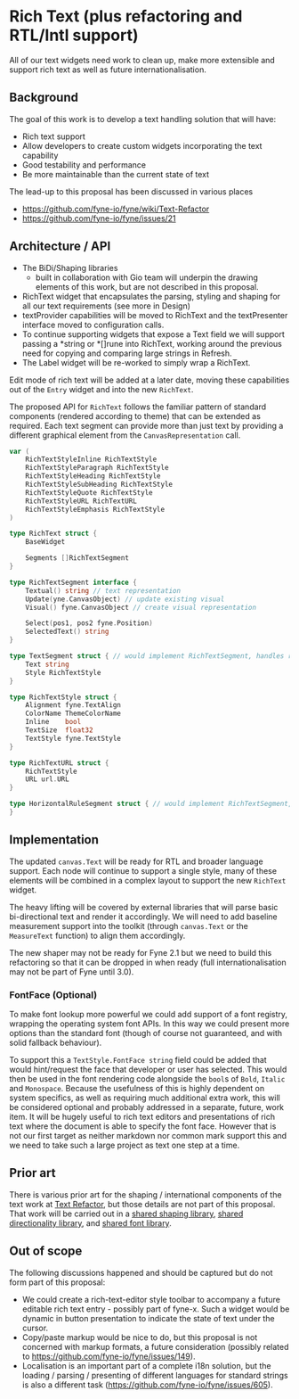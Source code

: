 # Rich Text (plus refactoring and RTL/Intl support)

All of our text widgets need work to clean up, make more extensible and support rich text as well as future internationalisation.

## Background

The goal of this work is to develop a text handling solution that will have:

* Rich text support
* Allow developers to create custom widgets incorporating the text capability
* Good testability and performance
* Be more maintainable than the current state of text

The lead-up to this proposal has been discussed in various places

* https://github.com/fyne-io/fyne/wiki/Text-Refactor
* https://github.com/fyne-io/fyne/issues/21

## Architecture / API

* The BiDi/Shaping libraries
  - built in collaboration with Gio team will underpin the drawing elements of this work, but are not described in this proposal.
* RichText widget that encapsulates the parsing, styling and shaping for all our text requirements (see more in Design)
* textProvider capabilities will be moved to RichText and the textPresenter interface moved to configuration calls.
* To continue supporting widgets that expose a Text field we will support passing a \*string or \*[]rune into RichText, working around the previous need for copying and comparing large strings in Refresh.
* The Label widget will be re-worked to simply wrap a RichText.

Edit mode of rich text will be added at a later date, moving these capabilities out of the `Entry` widget and into the new `RichText`.

The proposed API for `RichText` follows the familiar pattern of standard components (rendered according to theme) that can be extended as required.
Each text segment can provide more than just text by providing a different graphical element from the `CanvasRepresentation` call.

```go
var (
	RichTextStyleInline RichTextStyle
	RichTextStyleParagraph RichTextStyle
	RichTextStyleHeading RichTextStyle
	RichTextStyleSubHeading RichTextStyle
	RichTextStyleQuote RichTextStyle
	RichTextStyleURL RichTextURL
	RichTextStyleEmphasis RichTextStyle
)

type RichText struct {
	BaseWidget

	Segments []RichTextSegment
}

type RichTextSegment interface {
	Textual() string // text representation
	Update(yne.CanvasObject) // update existing visual
	Visual() fyne.CanvasObject // create visual representation

	Select(pos1, pos2 fyne.Position)
	SelectedText() string
}

type TextSegment struct { // would implement RichTextSegment, handles rendering text
	Text string
	Style RichTextStyle
}

type RichTextStyle struct {
	Alignment fyne.TextAlign
	ColorName ThemeColorName
	Inline    bool
	TextSize  float32
	TextStyle fyne.TextStyle
}

type RichTextURL struct {
	RichTextStyle
	URL url.URL
}

type HorizontalRuleSegment struct { // would implement RichTextSegment, just draws a line
}
```

## Implementation

The updated `canvas.Text` will be ready for RTL and broader language support.
Each node will continue to support a single style, many of these elements will be combined in a complex layout to support the new `RichText` widget.

The heavy lifting will be covered by external libraries that will parse basic bi-directional text and render it accordingly.
We will need to add baseline measurement support into the toolkit (through `canvas.Text` or the `MeasureText` function) to align them accordingly.

The new shaper may not be ready for Fyne 2.1 but we need to build this refactoring so that it can be dropped in when ready (full internationalisation may not be part of Fyne until 3.0).

### FontFace (Optional)

To make font lookup more powerful we could add support of a font registry, wrapping the operating system font APIs. In this way we could present more options than the standard font (though of course not guaranteed, and with solid fallback behaviour).

To support this a `TextStyle.FontFace string` field could be added that would hint/request the face that developer or user has selected. This would then be used in the font rendering code alongside the `bool`s of `Bold`, `Italic` and `Monospace`. Because the usefulness of this is highly dependent on system specifics,
as well as requiring much additional extra work, this will be considered optional and probably addressed in a separate, future, work item.
It will be hugely useful to rich text editors and presentations of rich text where the document is able to specify the font face. However that is not our first target as neither markdown nor common mark support this and we need to take such a large project as text one step at a time.


## Prior art

There is various prior art for the shaping / international components of the text work at [Text Refactor](https://github.com/fyne-io/fyne/wiki/Text-Refactor),
but those details are not part of this proposal.
That work will be carried out in a [shared shaping library](https://github.com/go-text/shaping), [shared directionality library](https://github.com/go-text/di),
and [shared font library](#).

## Out of scope

The following discussions happened and should be captured but do not form part of this proposal:

* We could create a rich-text-editor style toolbar to accompany a future editable rich text entry - possibly part of fyne-x. Such a widget would be dynamic in button presentation to indicate the state of text under the cursor.
* Copy/paste markup would be nice to do, but this proposal is not concerned with markup formats, a future consideration (possibly related to https://github.com/fyne-io/fyne/issues/149).
* Localisation is an important part of a complete i18n solution, but the loading / parsing / presenting of different languages for standard strings is also a different task (https://github.com/fyne-io/fyne/issues/605).

